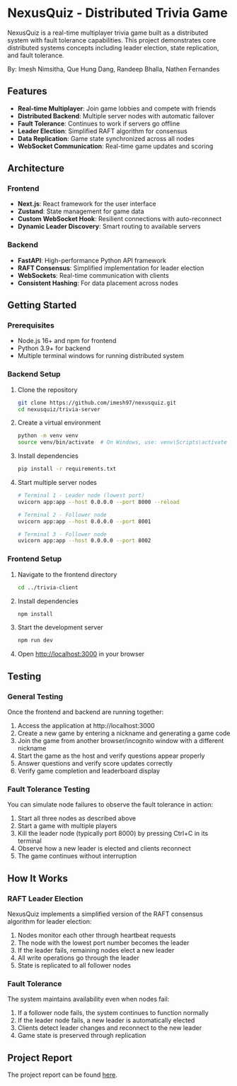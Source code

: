 # NexusQuiz - Distributed Trivia Game

NexusQuiz is a real-time multiplayer trivia game built as a distributed system with fault tolerance capabilities. This project demonstrates core distributed systems concepts including leader election, state replication, and fault tolerance.

By: Imesh Nimsitha, Que Hung Dang, Randeep Bhalla, Nathen Fernandes

## Features

- **Real-time Multiplayer**: Join game lobbies and compete with friends
- **Distributed Backend**: Multiple server nodes with automatic failover
- **Fault Tolerance**: Continues to work if servers go offline
- **Leader Election**: Simplified RAFT algorithm for consensus
- **Data Replication**: Game state synchronized across all nodes
- **WebSocket Communication**: Real-time game updates and scoring

## Architecture

### Frontend

- **Next.js**: React framework for the user interface
- **Zustand**: State management for game data
- **Custom WebSocket Hook**: Resilient connections with auto-reconnect
- **Dynamic Leader Discovery**: Smart routing to available servers

### Backend

- **FastAPI**: High-performance Python API framework
- **RAFT Consensus**: Simplified implementation for leader election
- **WebSockets**: Real-time communication with clients
- **Consistent Hashing**: For data placement across nodes

## Getting Started

### Prerequisites

- Node.js 16+ and npm for frontend
- Python 3.9+ for backend
- Multiple terminal windows for running distributed system

### Backend Setup

1. Clone the repository

   ```bash
   git clone https://github.com/imesh97/nexusquiz.git
   cd nexusquiz/trivia-server
   ```

2. Create a virtual environment

   ```bash
   python -m venv venv
   source venv/bin/activate  # On Windows, use: venv\Scripts\activate
   ```

3. Install dependencies

   ```bash
   pip install -r requirements.txt
   ```

4. Start multiple server nodes

   ```bash
   # Terminal 1 - Leader node (lowest port)
   uvicorn app:app --host 0.0.0.0 --port 8000 --reload

   # Terminal 2 - Follower node
   uvicorn app:app --host 0.0.0.0 --port 8001

   # Terminal 3 - Follower node
   uvicorn app:app --host 0.0.0.0 --port 8002
   ```

### Frontend Setup

1. Navigate to the frontend directory

   ```bash
   cd ../trivia-client
   ```

2. Install dependencies

   ```bash
   npm install
   ```

3. Start the development server

   ```bash
   npm run dev
   ```

4. Open [http://localhost:3000](http://localhost:3000) in your browser

## Testing

### General Testing

Once the frontend and backend are running together:

1. Access the application at http://localhost:3000
2. Create a new game by entering a nickname and generating a game code
3. Join the game from another browser/incognito window with a different nickname
4. Start the game as the host and verify questions appear properly
5. Answer questions and verify score updates correctly
6. Verify game completion and leaderboard display

### Fault Tolerance Testing

You can simulate node failures to observe the fault tolerance in action:

1. Start all three nodes as described above
2. Start a game with multiple players
3. Kill the leader node (typically port 8000) by pressing Ctrl+C in its terminal
4. Observe how a new leader is elected and clients reconnect
5. The game continues without interruption

## How It Works

### RAFT Leader Election

NexusQuiz implements a simplified version of the RAFT consensus algorithm for leader election:

1. Nodes monitor each other through heartbeat requests
2. The node with the lowest port number becomes the leader
3. If the leader fails, remaining nodes elect a new leader
4. All write operations go through the leader
5. State is replicated to all follower nodes

### Fault Tolerance

The system maintains availability even when nodes fail:

1. If a follower node fails, the system continues to function normally
2. If the leader node fails, a new leader is automatically elected
3. Clients detect leader changes and reconnect to the new leader
4. Game state is preserved through replication

## Project Report

The project report can be found [here](https://github.com/imesh97/nexusquiz/blob/main/report.pdf).
